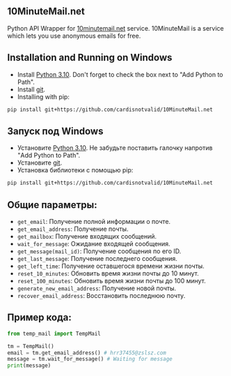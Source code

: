 ## 10MinuteMail.net

Python API Wrapper for [10minutemail.net](https://10minutemail.net) service. 10MinuteMail is a service which lets you use anonymous emails for free.

## Installation and Running on Windows

- Install [Python 3.10](https://www.python.org/downloads/release/python-3100). Don't forget to check the box next to "Add Python to Path".
- Install [git](https://git-scm.com/download/win).
- Installing with pip:

```bash
pip install git+https://github.com/cardisnotvalid/10MinuteMail.net
```

## Запуск под Windows

- Установите [Python 3.10](https://www.python.org/downloads/release/python-3100). Не забудьте поставить галочку напротив "Add Python to Path".
- Установите [git](https://git-scm.com/download/win).
- Установка библиотеки с помощью pip:

```bash
pip install git+https://github.com/cardisnotvalid/10MinuteMail.net
```

## Общие параметры:

- `get_email`: Получение полной информации о почте.
- `get_email_address`: Получение почты.
- `get_mailbox`: Получение входящих сообщений.
- `wait_for_message`: Ожидание входящей сообщения.
- `get_message(mail_id)`: Получение сообщения по его ID.
- `get_last_message`: Получение последнего сообщения.
- `get_left_time`: Получение оставшегося времени жизни почты.
- `reset_10_minutes`: Обновить время жизни почты до 10 минут.
- `reset_100_minutes`: Обновить время жизни почты до 100 минут.
- `generate_new_email_address`: Получение новой почты.
- `recover_email_address`: Восстановить последнюю почту.

## Пример кода:

```python
from temp_mail import TempMail

tm = TempMail()
email = tm.get_email_address() # hrr37455@zslsz.com
message = tm.wait_for_message() # Waiting for message
print(message)
```